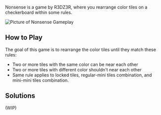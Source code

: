 Nonsense is a game by R3DZ3R, where you rearrange color tiles on a checkerboard within some rules.

![Picture of Nonsense Gameplay](https://media.discordapp.net/attachments/815825363006521374/883854613210615838/20210905_062223.jpg)

## How to Play

The goal of this game is to rearrange the color tiles until they match these rules:

- Two or more tiles with the same color can be near each other
- Two or more tiles with different color shouldn't near each other
- Same rule applies to locked tiles, regular-mini tiles combination, and mini-mini tiles combination.

## Solutions

(WIP)

